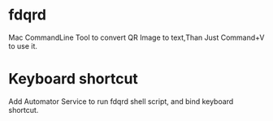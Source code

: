 # fdqrd
Mac CommandLine Tool to convert QR Image to text,Than Just Command+V to use it.


# Keyboard shortcut
Add Automator Service to run fdqrd shell script, and bind keyboard shortcut.
